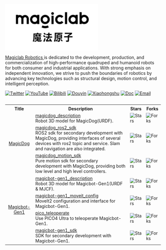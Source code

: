 <p align="center">
  <img src="magiclab.jpg" width="300" align="left"/>
</p>

<br clear="left"/>

<a href="https://www.magiclab.top/"> Magiclab Robotics </a> is dedicated to the development, production, and commercialization of high-performance quadruped and humanoid robots for both consumer and industrial applications. With strong emphasis on independent innovation, we strive to push the boundaries of robotics by advancing key technologies such as structural design, motion control, and intelligent perception.

[![Twitter](https://img.shields.io/badge/-Twitter-1ca0f1?style=flat&labelColor=1ca0f1&logo=x&logoColor=white)](https://twitter.com/MagicLab_Robot)
[![YouTube](https://img.shields.io/badge/YouTube-ff0000?style=flat&logo=youtube&logoColor=white)](https://www.youtube.com/@MagicLab_Robot)
[![Bilibili](https://img.shields.io/badge/-bilibili-ff69b4?style=flat&labelColor=ff69b4&logo=bilibili&logoColor=white)](https://space.bilibili.com/3493132123507310) 
[![Douyin](https://img.shields.io/badge/%E6%8A%96%E9%9F%B3-000000?style=flat&logo=tiktok&logoColor=white)](https://www.douyin.com/user/MS4wLjABAAAAm5awzW_rejZeCPrvLu9z2lcDt1jRJgzh_YamyaUSFko)
[![Xiaohongshu](https://img.shields.io/badge/小红书-dc143c?style=flat&logo=data:image/svg+xml;base64,PHN2ZyB...&logoColor=white)](https://www.xiaohongshu.com/user/profile/657279610000000019011aa2)
[![Doc](https://img.shields.io/badge/Doc-FFA500?style=flat&logo=rss&logoColor=white)](https://www.magiclab.top/opensource)
[![Email](https://img.shields.io/badge/-Email-c14438?style=flat&logo=Gmail&logoColor=white)](mailto:contact@magiclab.top)

<table><tbody>
<table class="table table-striped table-bordered table-vcenter"/>
    <tbody>
    <tr><th> Title </th> <th>Description</th> <th>Stars</th> <th>Forks</th></tr>
    <tr>
        <td colspan="1" rowspan="3" align="center" class="ai-notebooks-table-points ai-orange-link">
            <a href="https://www.magiclab.top/dog" target="_blank"> MagicDog </a>
        </td>
        <td><a href="https://github.com/MagiclabRobotics/magicdog_description" target="_blank"> magicdog_description </a> <br> Robot 3D model for MagicDog(URDF). </td>
        <td><img alt="Stars" src="https://img.shields.io/github/stars/MagiclabRobotics/magicdog_description?style=flat-square"/></td>
        <td><img alt="Forks" src="https://img.shields.io/github/forks/MagiclabRobotics/magicdog_description?style=flat-square"/></td>
    </tr>
    <tr>
        <td><a href="https://github.com/MagiclabRobotics/magicdog_ros2_sdk" target="_blank"> magicdog_ros2_sdk </a> <br> ROS2 sdk for secondary development with MagicDog, providing interfaces of several devices with ros2 topic and service. Slam and navigation are also integrated.</td>
        <td><img alt="Stars" src="https://img.shields.io/github/stars/MagiclabRobotics/magicdog_ros2_sdk?style=flat-square"/></td>
        <td><img alt="Forks" src="https://img.shields.io/github/forks/MagiclabRobotics/magicdog_ros2_sdk?style=flat-square"/></td>
    </tr>
    <tr>
        <td><a href="https://github.com/MagiclabRobotics/magicdog_motion_sdk" target="_blank"> magicdog_motion_sdk </a> <br> Pure motion sdk for secondary development with MagicDog, providing both low level and high level controllers. </td>
        <td><img alt="Stars" src="https://img.shields.io/github/stars/MagiclabRobotics/magicdog_motion_sdk?style=flat-square"/></td>
        <td><img alt="Forks" src="https://img.shields.io/github/forks/MagiclabRobotics/magicdog_motion_sdk?style=flat-square"/></td>
    </tr>
    <tr>
        <td colspan="1" rowspan="4" align="center" class="ai-notebooks-table-points ai-orange-link">
        <a href="https://www.magiclab.top/human" target="_blank"> Magicbot-Gen1 </a>
        </td>
        <td><a href="https://github.com/MagiclabRobotics/magicbot-gen1_description" target="_blank"> magicbot-gen1_description </a> <br> Robot 3D model for Magicbot-Gen1(URDF & MJCF). </td>
        <td><img alt="Stars" src="https://img.shields.io/github/stars/MagiclabRobotics/magicbot-gen1_description?style=flat-square"/></td>
        <td><img alt="Forks" src="https://img.shields.io/github/forks/MagiclabRobotics/magicbot-gen1_description?style=flat-square"/></td>
    </tr>
    <tr>
        <td><a href="https://github.com/MagiclabRobotics/magicbot-gen1_moveit_config" target="_blank"> magicbot-gen1_moveit_config </a> <br> MoveIt2 configuration and interface for Magicbot-Gen1. </td>
        <td><img alt="Stars" src="https://img.shields.io/github/stars/MagiclabRobotics/magicbot-gen1_moveit_config?style=flat-square"/></td>
        <td><img alt="Forks" src="https://img.shields.io/github/forks/MagiclabRobotics/magicbot-gen1_moveit_config?style=flat-square"/></td>
    </tr>
    <tr>
        <td><a href="https://github.com/MagiclabRobotics/pico_teleoperate" target="_blank"> pico_teleoperate </a> <br> Use PICO4 Ultra to teleoperate Magicbot-Gen1. </td>
        <td><img alt="Stars" src="https://img.shields.io/github/stars/MagiclabRobotics/pico_teleoperate?style=flat-square"/></td>
        <td><img alt="Forks" src="https://img.shields.io/github/forks/MagiclabRobotics/pico_teleoperate?style=flat-square"/></td>
    </tr>
    <tr>
        <td><a href="https://github.com/MagiclabRobotics/magicbot-gen1_sdk" target="_blank"> magicbot-gen1_sdk </a> <br> SDK for secondary development with Magicbot-Gen1. </td>
        <td><img alt="Stars" src="https://img.shields.io/github/stars/MagiclabRobotics/magicbot-gen1_sdk?style=flat-square"/></td>
        <td><img alt="Forks" src="https://img.shields.io/github/forks/MagiclabRobotics/magicbot-gen1_sdk?style=flat-square"/></td>
    </tr>
    </tbody>
</table>
